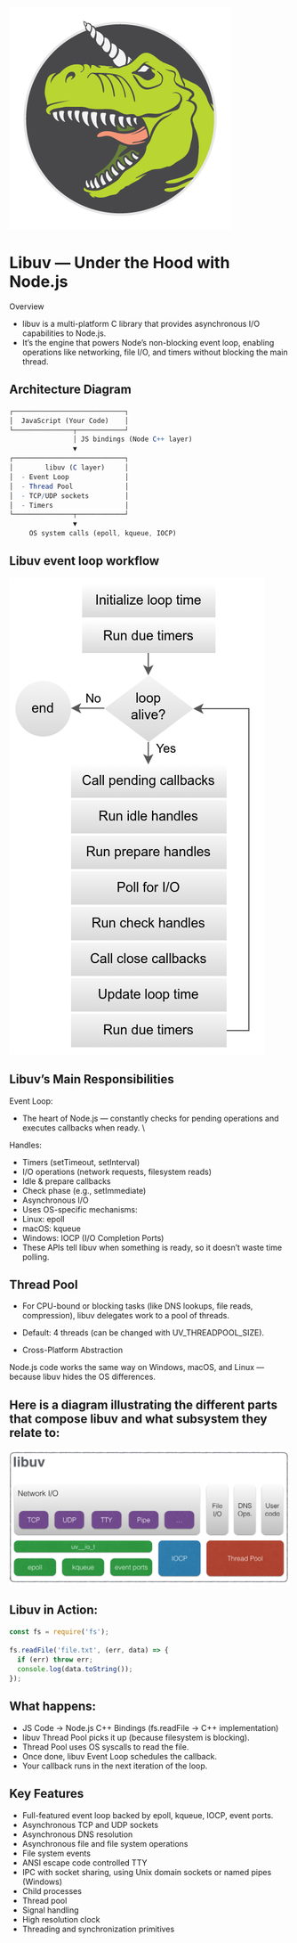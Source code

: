  ![Libuv-Logo](images/logo.png)
 # Libuv — Under the Hood with Node.js
  Overview
 - libuv is a multi-platform C library that provides asynchronous I/O capabilities to Node.js.
 - It’s the engine that powers Node’s non-blocking event loop, enabling operations like networking, file I/O, and timers without blocking the main thread.
## Architecture Diagram
```mathematica
┌────────────────────────────┐
│  JavaScript (Your Code)    │
└───────────────┬────────────┘
                │ JS bindings (Node C++ layer)
                ▼
┌────────────────────────────┐
│        libuv (C layer)     │
│  - Event Loop              │
│  - Thread Pool             │
│  - TCP/UDP sockets         │
│  - Timers                  │
└───────────────┬────────────┘
                ▼
     OS system calls (epoll, kqueue, IOCP)

```
## Libuv event loop workflow
![Event Loop Diagram](./images/loop_iteration.png)

## Libuv’s Main Responsibilities
Event Loop:
 - The heart of Node.js — constantly checks for   pending operations and executes callbacks when ready. \

Handles:
 - Timers (setTimeout, setInterval)
 - I/O operations (network requests, filesystem reads)
 - Idle & prepare callbacks
 - Check phase (e.g., setImmediate)
 - Asynchronous I/O
 - Uses OS-specific mechanisms:
 - Linux: epoll
 - macOS: kqueue
 - Windows: IOCP (I/O Completion Ports)
 - These APIs tell libuv when something is ready, so it doesn’t waste time polling.

## Thread Pool

 - For CPU-bound or blocking tasks (like DNS lookups, file reads, compression), libuv delegates work to a pool of threads.

 - Default: 4 threads (can be changed with UV_THREADPOOL_SIZE).

 - Cross-Platform Abstraction

Node.js code works the same way on Windows, macOS, and Linux — because libuv hides the OS differences.

## Here is a diagram illustrating the different parts that compose libuv and what subsystem they relate to: 
![Different-Parts-of-libuv](images/architecture.png) 

## Libuv in Action:
```js
const fs = require('fs');

fs.readFile('file.txt', (err, data) => {
  if (err) throw err;
  console.log(data.toString());
});

```

## What happens:
 - JS Code → Node.js C++ Bindings (fs.readFile → C++ implementation)
 - libuv Thread Pool picks it up (because filesystem is blocking).
 - Thread Pool uses OS syscalls to read the file.
 - Once done, libuv Event Loop schedules the callback.
 - Your callback runs in the next iteration of the loop.

 ## Key Features
 - Full-featured event loop backed by epoll, kqueue, IOCP, event ports.
 - Asynchronous TCP and UDP sockets
 - Asynchronous DNS resolution
 - Asynchronous file and file system operations
 - File system events
 - ANSI escape code controlled TTY
 - IPC with socket sharing, using Unix domain sockets or named pipes (Windows)
 - Child processes
 - Thread pool
 - Signal handling
 - High resolution clock
 - Threading and synchronization primitives 